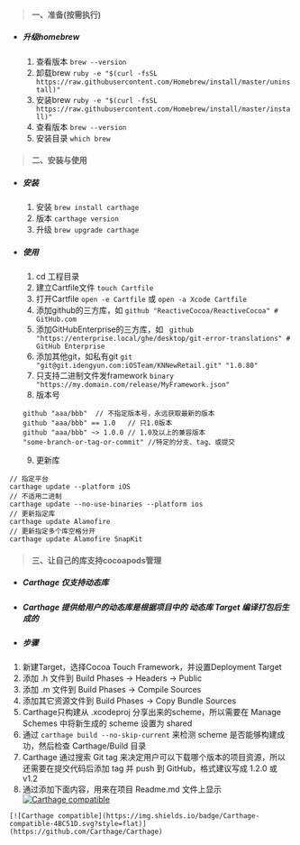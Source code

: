 > #### 一、准备(按需执行)

* ##### 升级homebrew 

	1. 查看版本 ``` brew --version ```
	2. 卸载brew ``` ruby -e "$(curl -fsSL https://raw.githubusercontent.com/Homebrew/install/master/uninstall)" ```  
	3. 安装brew ``` ruby -e "$(curl -fsSL https://raw.githubusercontent.com/Homebrew/install/master/install)" ```
	4. 查看版本 ``` brew --version ``` 
	5. 安装目录	 ``` which brew ```

> #### 二、安装与使用

* ##### 安装

	1. 安装 ``` brew install carthage ```
	2. 版本 ``` carthage version ```
	3. 升级 ``` brew upgrade carthage ```

* ##### 使用

	1. cd 工程目录
	2. 建立Cartfile文件 ``` touch Cartfile ```
	3. 打开Cartfile ``` open -e Cartfile ``` 或 ``` open -a Xcode Cartfile ```
	4. 添加github的三方库，如 ``` github "ReactiveCocoa/ReactiveCocoa" # GitHub.com ```
	5. 添加GitHubEnterprise的三方库，如 ``` 
github "https://enterprise.local/ghe/desktop/git-error-translations" # GitHub Enterprise ``` 
	6. 添加其他git，如私有git ``` git "git@git.idengyun.com:iOSTeam/KNNewRetail.git" "1.0.80" ```
	7. 只支持二进制文件发framework ``` binary "https://my.domain.com/release/MyFramework.json" ```
	8. 版本号

	```
	github "aaa/bbb"  // 不指定版本号，永远获取最新的版本
	github "aaa/bbb" == 1.0   // 只1.0版本
	github "aaa/bbb" ~> 1.0.0 // 1.0及以上的兼容版本
	"some-branch-or-tag-or-commit" //特定的分支、tag、或提交
	```
	9. 更新库 
```
// 指定平台
carthage update --platform iOS
// 不适用二进制
carthage update --no-use-binaries --platform ios
// 更新指定库
carthage update Alamofire
// 更新指定多个库空格分开
carthage update Alamofire SnapKit
```

> #### 三、让自己的库支持cocoapods管理

* ##### Carthage 仅支持动态库
* ##### Carthage 提供给用户的动态库是根据项目中的 动态库 Target 编译打包后生成的
* ##### 步骤

1. 新建Target，选择Cocoa Touch Framework，并设置Deployment Target
2. 添加 .h 文件到 Build Phases -> Headers -> Public
3. 添加 .m 文件到 Build Phases -> Compile Sources
4. 添加其它资源文件到 Build Phases -> Copy Bundle Sources
5. Carthage只构建从 .xcodeproj 分享出来的scheme，所以需要在 Manage Schemes 中将新生成的 scheme 设置为 shared
6. 通过 ```carthage build --no-skip-current``` 来检测 scheme 是否能够构建成功，然后检查 Carthage/Build 目录
7. Carthage 通过搜索 Git tag 来决定用户可以下载哪个版本的项目资源，所以还需要在提交代码后添加 tag 并 push 到 GitHub，格式建议写成 1.2.0 或 v1.2
8. 通过添加下面内容，用来在项目 Readme.md 文件上显示  [![Carthage compatible](https://img.shields.io/badge/Carthage-compatible-4BC51D.svg?style=flat)](https://github.com/Carthage/Carthage)

 ``` 
 [![Carthage compatible](https://img.shields.io/badge/Carthage-compatible-4BC51D.svg?style=flat)](https://github.com/Carthage/Carthage)
 ```
 
 <!--http://lijingcheng.github.io/blog/2016/12/23/shi-yong-carthage-zuo-yi-lai-guan-li/-->
 <!--https://www.jianshu.com/p/30246a000bc6-->
 <!--http://www.cocoachina.com/cms/wap.php?action=article&id=20107-->
 <!--https://www.jianshu.com/p/ee477f659858-->
 <!--https://www.jianshu.com/p/7a0634e14332-->
 <!--https://github.com/Carthage/Carthage-->
 <!--https://www.jianshu.com/p/7a361e9bc6c2-->


